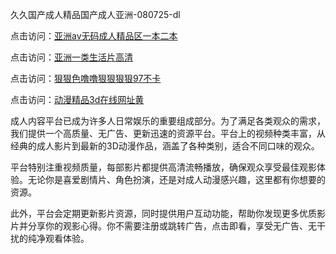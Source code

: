 久久国产成人精品国产成人亚洲-080725-dl

点击访问：<a href="https://heiliaozj3tjd.pages.dev">亚洲av无码成人精品区一本二本</a>

点击访问：<a href="https://heiliaoe8ajia.pages.dev">亚洲一类生活片高清</a>

点击访问：<a href="https://heiliaoxqkkct.pages.dev">狠狠色噜噜狠狠狠狠97不卡</a>

点击访问：<a href="https://heiliaoxwd5i8.pages.dev">动漫精品3d在线网址黄</a>

成人内容平台已成为许多人日常娱乐的重要组成部分。为了满足各类观众的需求，我们提供一个高质量、无广告、更新迅速的资源平台。平台上的视频种类丰富，从经典的成人影片到最新的3D动漫作品，涵盖了各种类别，适合不同口味的观众。

平台特别注重视频质量，每部影片都提供高清流畅播放，确保观众享受最佳观影体验。无论你是喜爱剧情片、角色扮演，还是对成人动漫感兴趣，这里都有你想要的资源。

此外，平台会定期更新影片资源，同时提供用户互动功能，帮助你发现更多优质影片并分享你的观影心得。你不需要注册或跳转广告，点击即看，享受无广告、无干扰的纯净观看体验。

<span style="display:none;">[Canonical link](https://github.com/qa08072025/qa06 ）</span>
